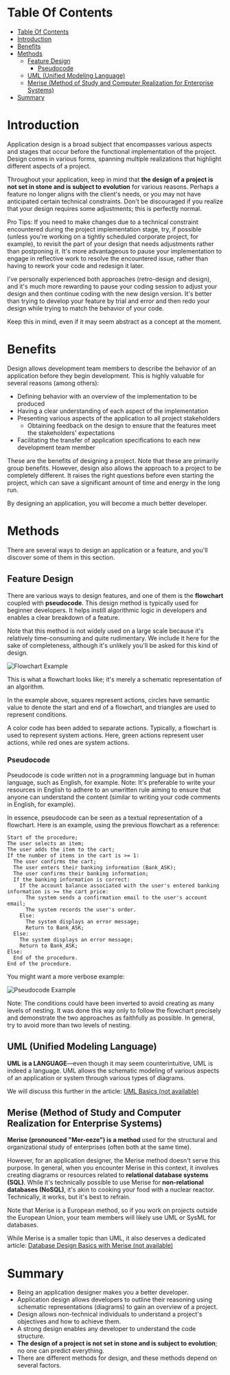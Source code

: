 # Table Of Contents

- [Table Of Contents](#table-of-contents)
- [Introduction](#introduction)
- [Benefits](#benefits)
- [Methods](#methods)
  - [Feature Design](#feature-design)
    - [Pseudocode](#pseudocode)
  - [UML (Unified Modeling Language)](#uml-unified-modeling-language)
  - [Merise (Method of Study and Computer Realization for Enterprise Systems)](#merise-method-of-study-and-computer-realization-for-enterprise-systems)
- [Summary](#summary)

# Introduction

Application design is a broad subject that encompasses various aspects and stages that occur before the functional implementation of the project. Design comes in various forms, spanning multiple realizations that highlight different aspects of a project.

Throughout your application, keep in mind that **the design of a project is not set in stone and is subject to evolution** for various reasons. Perhaps a feature no longer aligns with the client's needs, or you may not have anticipated certain technical constraints. Don't be discouraged if you realize that your design requires some adjustments; this is perfectly normal.

Pro Tips: If you need to make changes due to a technical constraint encountered during the project implementation stage, try, if possible (unless you're working on a tightly scheduled corporate project, for example), to revisit the part of your design that needs adjustments rather than postponing it. It's more advantageous to pause your implementation to engage in reflective work to resolve the encountered issue, rather than having to rework your code and redesign it later.

I've personally experienced both approaches (retro-design and design), and it's much more rewarding to pause your coding session to adjust your design and then continue coding with the new design version. It's better than trying to develop your feature by trial and error and then redo your design while trying to match the behavior of your code.

Keep this in mind, even if it may seem abstract as a concept at the moment.

# Benefits

Design allows development team members to describe the behavior of an application before they begin development. This is highly valuable for several reasons (among others):

- Defining behavior with an overview of the implementation to be produced
- Having a clear understanding of each aspect of the implementation
- Presenting various aspects of the application to all project stakeholders
  - Obtaining feedback on the design to ensure that the features meet the stakeholders' expectations
- Facilitating the transfer of application specifications to each new development team member

These are the benefits of designing a project. Note that these are primarily group benefits. However, design also allows the approach to a project to be completely different. It raises the right questions before even starting the project, which can save a significant amount of time and energy in the long run.

By designing an application, you will become a much better developer.

# Methods

There are several ways to design an application or a feature, and you'll discover some of them in this section.

## Feature Design

There are various ways to design features, and one of them is the **flowchart** coupled with **pseudocode**. This design method is typically used for beginner developers. It helps instill algorithmic logic in developers and enables a clear breakdown of a feature.

Note that this method is not widely used on a large scale because it's relatively time-consuming and quite rudimentary. We include it here for the sake of completeness, although it's unlikely you'll be asked for this kind of design.

![Flowchart Example](./../assets/algo-demo.png)

This is what a flowchart looks like; it's merely a schematic representation of an algorithm.

In the example above, squares represent actions, circles have semantic value to denote the start and end of a flowchart, and triangles are used to represent conditions.

A color code has been added to separate actions. Typically, a flowchart is used to represent system actions. Here, green actions represent user actions, while red ones are system actions.

### Pseudocode

Pseudocode is code written not in a programming language but in human language, such as English, for example. Note: It's preferable to write your resources in English to adhere to an unwritten rule aiming to ensure that anyone can understand the content (similar to writing your code comments in English, for example).

In essence, pseudocode can be seen as a textual representation of a flowchart. Here is an example, using the previous flowchart as a reference:

```pseudo-code
Start of the procedure;
The user selects an item;
The user adds the item to the cart;
If the number of items in the cart is >= 1:
  The user confirms the cart;
  The user enters their banking information (Bank_ASK);
  The user confirms their banking information;
  If the banking information is correct:
    If the account balance associated with the user's entered banking information is >= the cart price:
      The system sends a confirmation email to the user's account email;
      The system records the user's order.
    Else:
      The system displays an error message;
      Return to Bank_ASK;  
  Else: 
    The system displays an error message;
    Return to Bank_ASK;  
Else:
  End of the procedure.
End of the procedure.
```

You might want a more verbose example:

![Pseudocode Example](../assets/pseudo-code.png)

Note: The conditions could have been inverted to avoid creating as many levels of nesting. It was done this way only to follow the flowchart precisely and demonstrate the two approaches as faithfully as possible. In general, try to avoid more than two levels of nesting.

## UML (Unified Modeling Language)

**UML is a LANGUAGE**—even though it may seem counterintuitive, UML is indeed a language. UML allows the schematic modeling of various aspects of an application or system through various types of diagrams.

We will discuss this further in the article: [UML Basics (not available)](not-available.md)

## Merise (Method of Study and Computer Realization for Enterprise Systems)

**Merise (pronounced "Mer-eeze") is a method** used for the structural and organizational study of enterprises (often both at the same time).

However, for an application designer, the Merise method doesn't serve this purpose. In general, when you encounter Merise in this context, it involves creating diagrams or resources related to **relational database systems (SQL)**. While it's technically possible to use Merise for **non-relational databases (NoSQL)**, it's akin to cooking your food with a nuclear reactor. Technically, it works, but it's best to refrain.

Note that Merise is a European method, so if you work on projects outside the European Union, your team members will likely use UML or SysML for databases.

While Merise is a smaller topic than UML, it also deserves a dedicated article: [Database Design Basics with Merise (not available)](not-available.md)

# Summary

- Being an application designer makes you a better developer.
- Application design allows developers to outline their reasoning using schematic representations (diagrams) to gain an overview of a project.
- Design allows non-technical individuals to understand a project's objectives and how to achieve them.
- A strong design enables any developer to understand the code structure.
- **The design of a project is not set in stone and is subject to evolution**; no one can predict everything.
- There are different methods for design, and these methods depend on several factors.